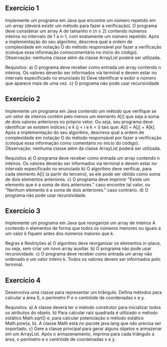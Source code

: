 ## Exercício 1

Implemente um programa em Java que encontre um número repetido em um array (deverá existir um método para fazer a verificação). O programa deve considerar um array A de tamanho n (n ≥ 2) contendo números inteiros no intervalo de 1 a n-1, com exatamente um número repetido. Após a implementação do seu algoritmo, descreva qual a ordem de complexidade em notação O do método responsável por fazer a verificação (coloque essa informação comocomentário no início do código). Observação: nenhuma classe além da classe ArrayList poderá ser utilizada.

Requisitos:
a) O programa deve receber como entrada um array contendo n inteiros. Os valores deverão
ser informados via terminal e devem estar no intervalo especificado no enunciado
b) Deve identificar e exibir o número que aparece mais de uma vez.
c) O programa não pode usar recursividade

## Exercício 2
Implemente um programa em Java contendo um método que verifique se um vetor de inteiros contém pelo menos um elemento A[i] que seja a soma de dois valores anteriores no próprio vetor. Ou seja, seu programa deve identificar se existem índices j e k (j < i e k < i) tais que: A[i] = A[j] + A[k]. Após a implementação do seu algoritmo, descreva qual a ordem de complexidade em notação O do método responsável por fazer a verificação (coloque essa informação como comentário no início do código).
Observação: nenhuma classe além da classe ArrayList poderá ser utilizada.

Requisitos
a) O programa deve receber como entrada um array contendo n inteiros. Os valores deverão ser informados via terminal e devem estar no intervalo especificado no enunciado
b) O algoritmo deve verificar, para cada elemento A[i] (a partir do terceiro), se ele pode ser obtido como soma de dois elementos anteriores.
c) O programa deve imprimir "Existe um elemento que é a soma de dois anteriores." caso encontre tal valor, ou "Nenhum elemento é a soma de dois anteriores." caso contrário.
d) O programa não pode usar recursividade.

## Exercício 3
Implemente um programa em Java que reorganize um array de inteiros A contendo n elementos de forma que todos os números menores ou iguais a um valor k fiquem antes dos números maiores que k.

Regras e Restrições
a) O algoritmo deve reorganizar os elementos in-place, ou seja, sem criar um novo array auxiliar.
b) O programa não pode usar recursividade.
c) O programa deve receber como entrada um array não ordenado e um valor inteiro k. Todos
os valores devem ser informados pelo terminal.

## Exercício 4
Desenvolva uma classe para representar um triângulo. Defina métodos para calcular a área S, o perímetro P e o centróide de coordenadas x e y.

Requisitos:
a) A classe deverá ter o método construtor para inicializar todos os atributos do objeto.
b) Para calcular raiz quadrada é utilizado o método estático Math.sqrt() e, para calcular potenciação o método estático Math.pow(a, b). A classe Math está no pacote java.lang que não precisa ser importado.
c) Gere a classe principal para gerar alguns objetos e armazenar em um ArrayList. Após o armazenamento, imprima para cada triângulo a área, o perímetro e o centróide de coordenadas x e y.
